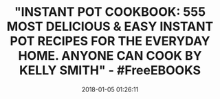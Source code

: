 ---
title: >-
  "INSTANT POT COOKBOOK: 555 MOST DELICIOUS &AMP; EASY INSTANT POT RECIPES FOR
  THE EVERYDAY HOME. ANYONE CAN COOK BY KELLY SMITH" - #FreeEBOOKS
name: >-
  Instant Pot Cookbook: 555 Most Delicious & Easy Instant Pot Recipes for The
  Everyday Home. Anyone Can Cook
date: '2018-01-05 01:26:11'
buy_now: >-
  https://www.amazon.com/Instant-Pot-Cookbook-Delicious-Everyday-ebook/dp/B077WS3Y9B?SubscriptionId=AKIAIA5RBQIWQVTCUEUQ&tag=coldcutdeals-20&linkCode=xm2&camp=2025&creative=165953&creativeASIN=B077WS3Y9B
description_markdown: >-
  Instant Pot Cookbook: 555 Most Delicious & Easy Instant Pot Recipes for The
  Everyday Home. Anyone Can Cook

   
tweet_id_str: '949089609807548416'
price: ''
you_save: ''
asin: B077WS3Y9B
image: 'https://images-na.ssl-images-amazon.com/images/I/61hEDHYbjYL.jpg'

---